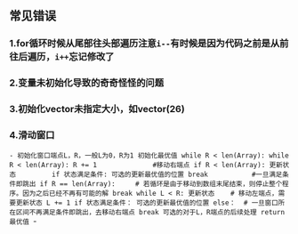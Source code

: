 ## 常见错误
### 1.for循环时候从尾部往头部遍历注意`i--`有时候是因为代码之前是从前往后遍历，`i++`忘记修改了
### 2.变量未初始化导致的奇奇怪怪的问题
### 3.初始化vector未指定大小，如vector<int>(26)
### 4.滑动窗口
`-
初始化窗口端点L，R，一般L为0，R为1
    初始化最优值
    while R < len(Array):
        while R < len(Array):
            R += 1              #移动右端点
            if R < len(Array):
                更新状态        
            if 状态满足条件:
                可选的更新最优值的位置
                break           #一旦满足条件即跳出
        if R == len(Array):     # 若循环是由于移动到数组末尾结束，则停止整个程序。因为之后已经不再有可能的解
            break
        while L < R:
            更新状态    # 移动左端点，需要更新状态
            L += 1
            if 状态满足条件：
                可选的更新最优值的位置
            else：  # 一旦窗口所在区间不再满足条件即跳出，去移动右端点
                break
        可选的对于L，R端点的后续处理
    return 最优值
`-